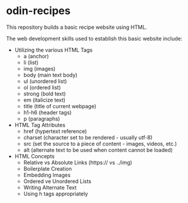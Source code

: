 # odin-recipes

This repository builds a basic recipe website using HTML. 

The web development skills used to establish this basic website include:
* Utilizing the various HTML Tags
    * a (anchor)
    * li (list)
    * img (images)
    * body (main text body)
    * ul (unordered list)
    * ol (ordered list)
    * strong (bold text)
    * em (italicize text)
    * title (title of current webpage)
    * h1-h6 (header tags)
    * p (paragraphs)
* HTML Tag Attributes
    * href (hypertext reference)
    * charset (character set to be rendered - usually utf-8)
    * src (set the source to a piece of content - images, videos, etc.)
    * alt (alternate text to be used when content cannot be loaded)
* HTML Concepts
    * Relative vs Absolute Links (https:// vs ../img)
    * Boilerplate Creation
    * Embedding Images
    * Ordered ve Unordered Lists
    * Writing Alternate Text
    * Using h tags appropriately